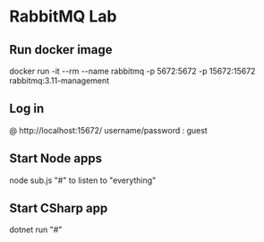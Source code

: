 # RabbitMQ Lab


## Run docker image 
 docker run -it --rm --name rabbitmq -p 5672:5672 -p 15672:15672 rabbitmq:3.11-management

## Log in 
@ http://localhost:15672/
username/password : guest

## Start Node apps
node sub.js "#" to listen to "everything" 

## Start CSharp app
dotnet run "#"
